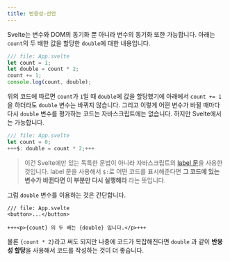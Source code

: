 ```yaml
---
title: 반응성-선언
---
```


Svelte는 변수와 DOM의 동기화 뿐 아니라 변수의 동기화 또한 가능합니다. 아래는 `count`의 두 배한 값을 할당한 `double`에 대한 내용입니다.

```js
/// file: App.svelte
let count = 1;
let double = count * 2;
count += 1;
console.log(count, double);
```

위의 코드에 따르면 `count`가 `1`일 때 `double`에 값을 할당했기에 아래에서 `count += 1`을 하더라도 `double` 변수는 바뀌지 않습니다. 그리고 이렇게 어떤 변수가 바뀔 때마다 다시 `double` 변수를 평가하는 코드는 자바스크립트에는 없습니다. 하지만 Svelte에서는 가능합니다.

```js
/// file: App.svelte
let count = 0;
+++$: double = count * 2;+++
```

> 이건 Svelte에만 있는 독특한 문법이 아니라 자바스크립트의 [label 문](https://developer.mozilla.org/ko/docs/Web/JavaScript/Reference/Statements/label)을 사용한 것입니다. label 문을 사용해서 `$:`로 어떤 코드를 표시해준다면 **그 코드에 있는 변수가 바뀐다면 이 부분만 다시 실행해라** 라는 뜻입니다.

그럼 `double` 변수를 이용하는 것은 간단합니다.

```svelte
/// file: App.svelte
<button>...</button>

+++<p>{count} 의 두 배는 {double} 입니다.</p>+++
```

물론 `{count * 2}`라고 써도 되지만 나중에 코드가 복잡해진다면 `double` 과 같이 **반응성 할당**을 사용해서 코드를 작성하는 것이 더 좋습니다.

